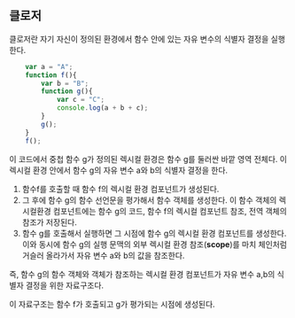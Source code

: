 ## 클로저

클로저란 자기 자신이 정의된 환경에서 함수 안에 있는 자유 변수의 식별자 결정을 실행한다. 

```javascript
    var a = "A";
    function f(){
        var b = "B";
        function g(){
            var c = "C";
            console.log(a + b + c);
        }
        g();
    }
    f();
```
이 코드에서 중첩 함수 g가 정의된 렉시컬 환경은 함수 g를 둘러싼 바깥 영역 전체다. 이 렉시컬 환경 안에서 함수 g의 자유 변수 a와 b의 식별자 결정을 한다.

1. 함수f를 호출할 때 함수 f의 렉시컬 환경 컴포넌트가 생성된다.
2. 그 후에 함수 g의 함수 선언문을 평가해서 함수 객체를 생성한다. 이 함수 객체의 렉시컬환경 컴포넌트에는 함수 g의 코드, 함수 f의 렉시컬 컴포넌트 참조, 전역 객체의 참조가 저장된다.
3. 함수 g를 호출해서 실행하면 그 시점에 함수 g의 렉시컬 환경 컴포넌트를 생성한다. 이와 동시에 함수 g의 실행 문맥의 외부 렉시컬 환경 참조(__scope__)를 마치 체인처럼 거슬러 올라가서 자유 변수 a와 b의 값을 참조한다.

즉, 함수 g의 함수 객체와 객체가 참조하는 렉시컬 환경 컴포넌트가 자유 변수 a,b의 식별자 결정을 위한 자료구조다.

이 자료구조는 함수 f가 호출되고 g가 평가되는 시점에 생성된다.